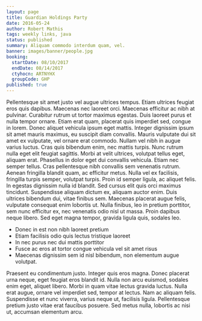 ```yaml
---
layout: page
title: Guardian Holdings Party
date: 2016-05-24
author: Robert Mathis
tags: weekly links, java
status: published
summary: Aliquam commodo interdum quam, vel.
banner: images/banner/people.jpg
booking:
  startDate: 08/10/2017
  endDate: 08/14/2017
  ctyhocn: ARTNYHX
  groupCode: GHP
published: true
---
```

Pellentesque sit amet justo vel augue ultrices tempus. Etiam ultrices feugiat eros quis dapibus. Maecenas nec laoreet orci. Maecenas efficitur ac nibh at pulvinar. Curabitur rutrum ut tortor maximus egestas. Duis laoreet purus et nulla tempor ornare. Etiam erat quam, placerat quis imperdiet sed, congue in lorem. Donec aliquet vehicula ipsum eget mattis. Integer dignissim ipsum sit amet mauris maximus, eu suscipit diam convallis. Mauris vulputate dui sit amet ex vulputate, vel ornare erat commodo. Nullam vel nibh in augue varius luctus. Cras quis bibendum enim, nec mattis turpis. Nunc rutrum nulla eget elit feugiat sagittis.
Morbi at velit ultrices, volutpat tellus eget, aliquam erat. Phasellus in dolor eget dui convallis vehicula. Etiam nec semper tellus. Cras pellentesque nibh convallis sem venenatis rutrum. Aenean fringilla blandit quam, ac efficitur metus. Nulla vel ex facilisis, fringilla turpis semper, volutpat turpis. Proin id semper ligula, ac aliquet felis. In egestas dignissim nulla id blandit. Sed cursus elit quis orci maximus tincidunt. Suspendisse aliquam dictum ex, aliquam auctor enim. Duis ultrices bibendum dui, vitae finibus sem. Maecenas placerat augue felis, vulputate consequat enim lobortis ut. Nulla finibus, leo in pretium porttitor, sem nunc efficitur ex, nec venenatis odio nisl ut massa. Proin dapibus neque libero. Sed eget magna tempor, gravida ligula quis, sodales leo.

* Donec in est non nibh laoreet pretium
* Etiam facilisis odio quis lectus tristique laoreet
* In nec purus nec dui mattis porttitor
* Fusce ac eros at tortor congue vehicula vel sit amet risus
* Maecenas dignissim sem id nisl bibendum, non elementum augue volutpat.

Praesent eu condimentum justo. Integer quis eros magna. Donec placerat urna neque, eget feugiat eros blandit id. Nulla non arcu euismod, sodales enim eget, aliquet libero. Morbi in quam vitae lectus gravida luctus. Nulla erat augue, ornare vel imperdiet sed, tempor at lectus. Nam ac aliquam felis. Suspendisse et nunc viverra, varius neque ut, facilisis ligula. Pellentesque pretium justo vitae erat faucibus posuere. Sed metus nulla, lobortis ac nisi ut, accumsan elementum arcu.

